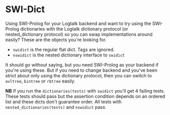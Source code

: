 # SWI-Dict

Using SWI-Prolog for your Logtalk backend and want to try using the SWI-Prolog
dictionaries with the Logtalk dictionary protocol (or nested_dictionary
protocol) so you can swap implementations around easily? These are the objects
you're looking for.

- `swidict` is the regular flat dict. Tags are ignored.
- `nswidict` is the nested dictionary interface to `swidict`

It should go without saying, but you need SWI-Prolog as your backend if you're
using these. But if you need to change backend and you've been strict about
only using the dictionary protocol, then you can switch to `avltree`, `bintree`
or `rbtree` easily.

**NB** If you run the `dictionaries(tests)` with `swidict` you'll get 4 failing
tests. These tests should pass but the assertion condition depends on an
ordered list and these dicts don't guarantee order. All tests with
`nested_dictionaries(tests)` and `nswidict` pass.
